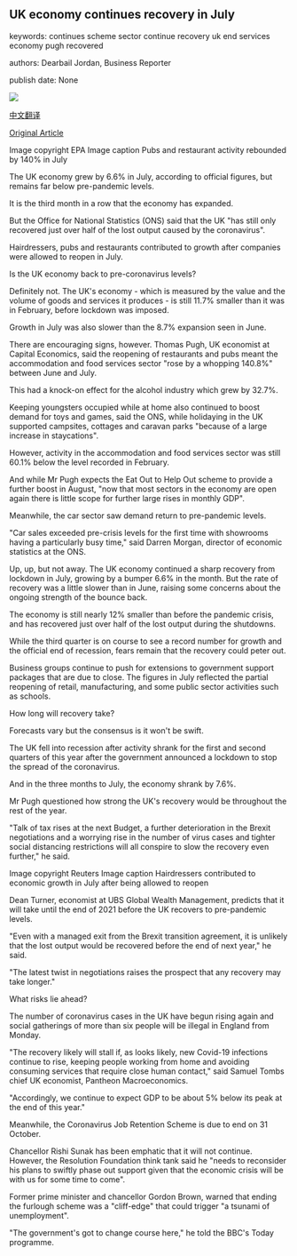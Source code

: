 ## UK economy continues recovery in July

keywords: continues scheme sector continue recovery uk end services economy pugh recovered

authors: Dearbail Jordan, Business Reporter

publish date: None

![](https://ichef.bbci.co.uk/news/1024/branded_news/1218A/production/_114322147_hi062283191.jpg)

[中文翻译](UK%20economy%20continues%20recovery%20in%20July_zh.md)

[Original Article](https://www.bbc.com/news/business-54113948)

Image copyright EPA Image caption Pubs and restaurant activity rebounded by 140% in July

The UK economy grew by 6.6% in July, according to official figures, but remains far below pre-pandemic levels.

It is the third month in a row that the economy has expanded.

But the Office for National Statistics (ONS) said that the UK "has still only recovered just over half of the lost output caused by the coronavirus".

Hairdressers, pubs and restaurants contributed to growth after companies were allowed to reopen in July.

Is the UK economy back to pre-coronavirus levels?

Definitely not. The UK's economy - which is measured by the value and the volume of goods and services it produces - is still 11.7% smaller than it was in February, before lockdown was imposed.

Growth in July was also slower than the 8.7% expansion seen in June.

There are encouraging signs, however. Thomas Pugh, UK economist at Capital Economics, said the reopening of restaurants and pubs meant the accommodation and food services sector "rose by a whopping 140.8%" between June and July.

This had a knock-on effect for the alcohol industry which grew by 32.7%.

Keeping youngsters occupied while at home also continued to boost demand for toys and games, said the ONS, while holidaying in the UK supported campsites, cottages and caravan parks "because of a large increase in staycations".

However, activity in the accommodation and food services sector was still 60.1% below the level recorded in February.

And while Mr Pugh expects the Eat Out to Help Out scheme to provide a further boost in August, "now that most sectors in the economy are open again there is little scope for further large rises in monthly GDP".

Meanwhile, the car sector saw demand return to pre-pandemic levels.

"Car sales exceeded pre-crisis levels for the first time with showrooms having a particularly busy time," said Darren Morgan, director of economic statistics at the ONS.

Up, up, but not away. The UK economy continued a sharp recovery from lockdown in July, growing by a bumper 6.6% in the month. But the rate of recovery was a little slower than in June, raising some concerns about the ongoing strength of the bounce back.

The economy is still nearly 12% smaller than before the pandemic crisis, and has recovered just over half of the lost output during the shutdowns.

While the third quarter is on course to see a record number for growth and the official end of recession, fears remain that the recovery could peter out.

Business groups continue to push for extensions to government support packages that are due to close. The figures in July reflected the partial reopening of retail, manufacturing, and some public sector activities such as schools.

How long will recovery take?

Forecasts vary but the consensus is it won't be swift.

The UK fell into recession after activity shrank for the first and second quarters of this year after the government announced a lockdown to stop the spread of the coronavirus.

And in the three months to July, the economy shrank by 7.6%.

Mr Pugh questioned how strong the UK's recovery would be throughout the rest of the year.

"Talk of tax rises at the next Budget, a further deterioration in the Brexit negotiations and a worrying rise in the number of virus cases and tighter social distancing restrictions will all conspire to slow the recovery even further," he said.

Image copyright Reuters Image caption Hairdressers contributed to economic growth in July after being allowed to reopen

Dean Turner, economist at UBS Global Wealth Management, predicts that it will take until the end of 2021 before the UK recovers to pre-pandemic levels.

"Even with a managed exit from the Brexit transition agreement, it is unlikely that the lost output would be recovered before the end of next year," he said.

"The latest twist in negotiations raises the prospect that any recovery may take longer."

What risks lie ahead?

The number of coronavirus cases in the UK have begun rising again and social gatherings of more than six people will be illegal in England from Monday.

"The recovery likely will stall if, as looks likely, new Covid-19 infections continue to rise, keeping people working from home and avoiding consuming services that require close human contact," said Samuel Tombs chief UK economist, Pantheon Macroeconomics.

"Accordingly, we continue to expect GDP to be about 5% below its peak at the end of this year."

Meanwhile, the Coronavirus Job Retention Scheme is due to end on 31 October.

Chancellor Rishi Sunak has been emphatic that it will not continue. However, the Resolution Foundation think tank said he "needs to reconsider his plans to swiftly phase out support given that the economic crisis will be with us for some time to come".

Former prime minister and chancellor Gordon Brown, warned that ending the furlough scheme was a "cliff-edge" that could trigger "a tsunami of unemployment".

"The government's got to change course here," he told the BBC's Today programme.